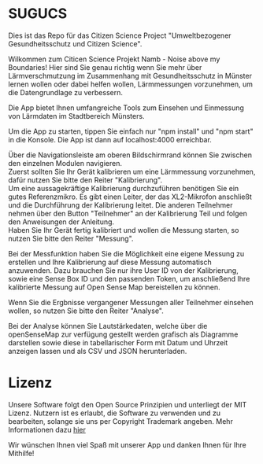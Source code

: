 # SUGUCS
Dies ist das Repo für das Citizen Science Project "Umweltbezogener Gesundheitsschutz und Citizen Science".

Wilkommen zum Citicen Science Projekt Namb - Noise above my Boundaries!
Hier sind Sie genau richtig wenn Sie mehr über Lärmverschmutzung im Zusammenhang mit Gesundheitsschutz in Münster lernen wollen oder dabei helfen wollen, Lärmmessungen vorzunehmen, um die Datengrundlage zu verbessern.

Die App bietet Ihnen umfangreiche Tools zum Einsehen und Einmessung von Lärmdaten im Stadtbereich Münsters.

Um die App zu starten, tippen Sie einfach nur "npm install" und "npm start" in die Konsole. Die App ist dann auf localhost:4000 erreichbar.

Über die Navigationsleiste am oberen Bildschirmrand können Sie zwischen den einzelnen Modulen navigieren.   
Zuerst sollten Sie Ihr Gerät kalibrieren um eine Lärmmessung vorzunehmen, dafür nutzen Sie bitte den Reiter "Kalibrierung".  
Um eine aussagekräftige Kalibrierung durchzuführen benötigen Sie ein gutes Referenzmikro. Es gibt einen Leiter, der das XL2-Mikrofon anschließt und die Durchführung der Kalibrierung leitet. Die anderen Teilnehmer nehmen über den Button "Teilnehmer" an der Kalibrierung Teil und folgen den Anweisungen der Anleitung.    
Haben Sie Ihr Gerät fertig kalibriert und wollen die Messung starten, so nutzen Sie bitte den Reiter "Messung".

Bei der Messfunktion haben Sie die Möglichkeit eine eigene Messung zu erstellen und Ihre Kalibrierung auf diese Messung automatisch anzuwenden.
Dazu brauchen Sie nur ihre User ID von der Kalibrierung, sowie eine Sense Box ID und den passenden Token, um anschließend Ihre kalibrierte Messung auf Open Sense Map bereistellen zu können.

Wenn Sie die Ergbnisse vergangener Messungen aller Teilnehmer einsehen wollen, so nutzen Sie bitte den Reiter "Analyse".  

Bei der Analyse können Sie Lautstärkedaten, welche über die openSenseMap zur verfügung gestellt werden grafisch als Diagramme darstellen sowie diese in tabellarischer Form mit Datum und Uhrzeit anzeigen lassen und als CSV und JSON herunterladen.

# Lizenz

Unsere Software folgt den Open Source Prinzipien und unterliegt der MIT Lizenz. Nutzern ist es erlaubt, die Software zu verwenden und zu bearbeiten, solange sie uns per Copyright Trademark angeben. Mehr Informationen dazu [hier](https://opensource.org/licenses/MIT)

Wir wünschen Ihnen viel Spaß mit unserer App und danken Ihnen für Ihre Mithilfe!

